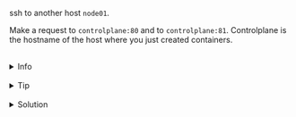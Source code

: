 
ssh to another host `node01`.

Make a request to `controlplane:80` and to `controlplane:81`.
Controlplane is the hostname of the host where you just created containers.


<br>
<details><summary>Info</summary>
<br>

```plain
To ssh use `ssh node01` command.

Documentation - https://docs.docker.com/network/#published-ports.
```

</details>

<br>
<details><summary>Tip</summary>
<br>

```plain
If you include the localhost IP address (127.0.0.1) with the publish flag, 
only the Docker host can access the published container port.
```

</details>


<br>
<details><summary>Solution</summary>
<br>

<br>

ssh to the another node `node01`:

<br>

```plain
ssh node01
```{{exec}}

<br>

Make a request to `controlplane:80`:

<br>

```plain
curl controlplane:80
```{{exec}}

<br>

Make a request to `controlplane:81`:

<br>

```plain
curl controlplane:81
```{{exec}}

</details>